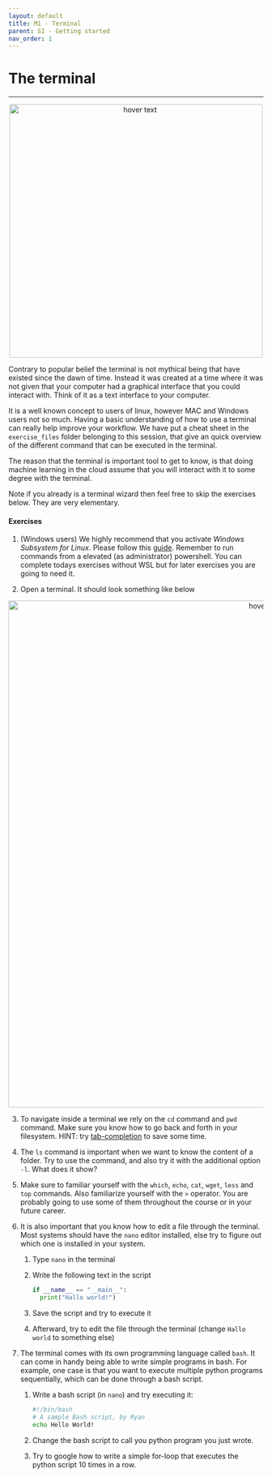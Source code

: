 ```yaml
---
layout: default
title: M1 - Terminal
parent: S1 - Getting started
nav_order: 1
---
```


# The terminal
<!-- 
{: .no_toc } 

<details open markdown="block">
  <summary>
    Table of contents
  </summary>
  {: .text-delta }
1. TOC
{:toc}
</details>
-->

---

<p align="center">
  <img src="../figures/terminal_power.jpg" width="500" title="hover text">
</p>

Contrary to popular belief the terminal is not mythical being that have existed since the dawn of time. 
Instead it was created at a time where it was not given that your computer had a graphical interface that
you could interact with. Think of it as a text interface to your computer.

It is a well known concept to users of linux, however MAC and Windows users not so much. Having a basic understanding 
of how to use a terminal can really help improve your workflow. We have put a cheat sheet in the `exercise_files` folder
belonging to this session, that give an quick overview of the different command that can be executed in the terminal.

The reason that the terminal is important tool to get to know, is that doing machine learning in the cloud assume
that you will interact with it to some degree with the terminal. 

Note if you already is a terminal wizard then feel free to skip the exercises below. They are very elementary.

#### Exercises

1. (Windows users) We highly recommend that you activate *Windows Subsystem for Linux*. Please follow this 
   [guide](https://docs.microsoft.com/en-us/windows/wsl/install-win10). Remember to run commands from a elevated
   (as administrator) powershell. You can complete todays exercises without WSL but for later exercises you are
   going to need it.

2. Open a terminal. It should look something like below

<p align="center">
  <img src="../figures/terminal.PNG" width="1000" title="hover text">
</p>

3. To navigate inside a terminal we rely on the `cd` command and `pwd` command. Make sure you know how to go back and forth
   in your filesystem. HINT: try [tab-completion](https://en.wikipedia.org/wiki/Command-line_completion) to save some time.

4. The `ls` command is important when we want to know the content of a folder. Try to use the command, and also try 
   it with the additional option `-l`. What does it show?

5. Make sure to familiar yourself with the `which`, `echo`, `cat`, `wget`, `less` and `top` commands. Also familiarize yourself with the `>` operator. You are probably going to use some of them throughout the course or in your future 
career.

6. It is also important that you know how to edit a file through the terminal. Most systems should have the `nano` editor
   installed, else try to figure out which one is installed in your system.

   1. Type `nano` in the terminal

   2. Write the following text in the script
      ```python
      if __name__ == "__main__":
        print("Hallo world!")
      ```
   3. Save the script and try to execute it

   4. Afterward, try to edit the file through the terminal (change `Hallo world` to something else)

7. The terminal comes with its own programming language called `bash`. It can come in handy being able to write simple
   programs in bash. For example, one case is that you want to execute multiple python programs sequentially, which can
   be done through a bash script.

   1. Write a bash script (in `nano`) and try executing it:
      ```bash
      #!/bin/bash
      # A sample Bash script, by Ryan
      echo Hello World!
      ```

   2. Change the bash script to call you python program you just wrote.

   3. Try to google how to write a simple for-loop that executes the python script 10 times in a row.


